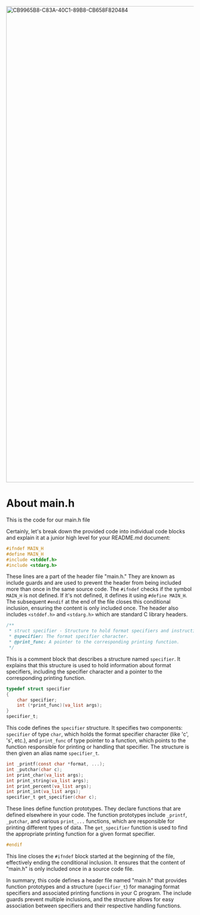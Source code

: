<img width="1280" alt="CB9965B8-C83A-40C1-89B8-CB658F820484" src="https://github.com/manningstinson/holbertonschool-printf/assets/104523090/970f746d-f8a3-423f-8339-45354a45eb08">

# About main.h
This is the code for our main.h file

Certainly, let's break down the provided code into individual code blocks and explain it at a junior high level for your README.md document:

```c
#ifndef MAIN_H
#define MAIN_H
#include <stddef.h>
#include <stdarg.h>
```

These lines are a part of the header file "main.h." They are known as include guards and are used to prevent the header from being included more than once in the same source code. The `#ifndef` checks if the symbol `MAIN_H` is not defined. If it's not defined, it defines it using `#define MAIN_H`. The subsequent `#endif` at the end of the file closes this conditional inclusion, ensuring the content is only included once. The header also includes `<stddef.h>` and `<stdarg.h>` which are standard C library headers.

```c
/**
 * struct specifier - Structure to hold format specifiers and instructions.
 * @specifier: The format specifier character.
 * @print_func: A pointer to the corresponding printing function.
 */
```

This is a comment block that describes a structure named `specifier`. It explains that this structure is used to hold information about format specifiers, including the specifier character and a pointer to the corresponding printing function.

```c
typedef struct specifier
{
	char specifier;
	int (*print_func)(va_list args);
}
specifier_t;
```

This code defines the `specifier` structure. It specifies two components: `specifier` of type `char`, which holds the format specifier character (like 'c', 's', etc.), and `print_func` of type pointer to a function, which points to the function responsible for printing or handling that specifier. The structure is then given an alias name `specifier_t`.

```c
int _printf(const char *format, ...);
int _putchar(char c);
int print_char(va_list args);
int print_string(va_list args);
int print_percent(va_list args);
int print_int(va_list args);
specifier_t get_specifier(char c);
```

These lines define function prototypes. They declare functions that are defined elsewhere in your code. The function prototypes include `_printf`, `_putchar`, and various `print_...` functions, which are responsible for printing different types of data. The `get_specifier` function is used to find the appropriate printing function for a given format specifier.

```c
#endif
```

This line closes the `#ifndef` block started at the beginning of the file, effectively ending the conditional inclusion. It ensures that the content of "main.h" is only included once in a source code file.

In summary, this code defines a header file named "main.h" that provides function prototypes and a structure (`specifier_t`) for managing format specifiers and associated printing functions in your C program. The include guards prevent multiple inclusions, and the structure allows for easy association between specifiers and their respective handling functions.

